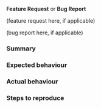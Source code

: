 **Feature Request** or **Bug Report**

(feature request here, if applicable)

(bug report here, if applicable)
### Summary

### Expected behaviour

### Actual behaviour

### Steps to reproduce
